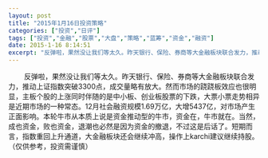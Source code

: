 ```yaml
---
layout: post
title: "2015年1月16日投资策略"
categories: ["投资","日评"]
tags: ["投资","金融","股票","大盘","策略","蓝筹","资金","融资"]
date: 2015-1-16 8:14:51
excerpt: "反弹啦，果然没让我们等太久。昨天银行、保险、券商等大金融板块联合发力，推动上证指数突破3300点，成……"
---
```

&nbsp;&nbsp;&nbsp;&nbsp;&nbsp;&nbsp;&nbsp;&nbsp;反弹啦，果然没让我们等太久。昨天银行、保险、券商等大金融板块联合发力，推动上证指数突破3300点，成交量略有放大。然而市场的跷跷板效应也很明显，主板个股的上涨同时伴随的是中小板、创业板股票的下跌，大票小票走势相异是近期市场的一种常态。12月社会融资规模1.69万亿，大增5437亿，对市场产生正面影响。本轮牛市从本质上说是资金推动型的牛市，资金在，牛市就在。当然，成也资金，败也资金，退潮也必然是因为资金的撤退，不过这是后话了。短期而言，指数重回上升通道，大金融板块还会继续冲高，操作上karchi建议继续持股。（仅供参考，投资需谨慎）